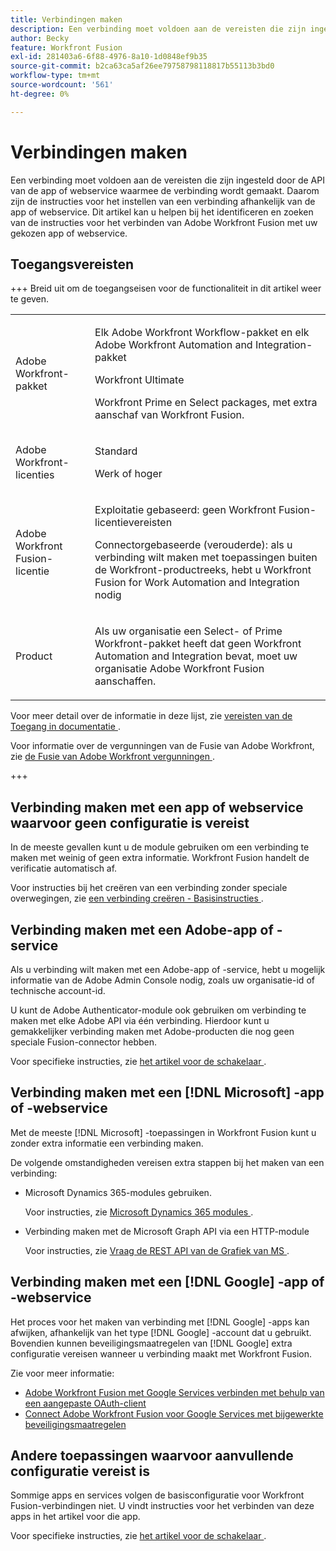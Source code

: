 ```yaml
---
title: Verbindingen maken
description: Een verbinding moet voldoen aan de vereisten die zijn ingesteld door de API van de app of webservice waarmee de verbinding wordt gemaakt. Daarom zijn de instructies voor het instellen van een verbinding afhankelijk van de app of webservice. Dit artikel kan u helpen bij het identificeren en zoeken van de instructies voor het verbinden van Adobe Workfront Fusion met uw gekozen app of webservice.
author: Becky
feature: Workfront Fusion
exl-id: 281403a6-6f88-4976-8a10-1d0848ef9b35
source-git-commit: b2ca63ca5af26ee79758798118817b55113b3bd0
workflow-type: tm+mt
source-wordcount: '561'
ht-degree: 0%

---
```


# Verbindingen maken

Een verbinding moet voldoen aan de vereisten die zijn ingesteld door de API van de app of webservice waarmee de verbinding wordt gemaakt. Daarom zijn de instructies voor het instellen van een verbinding afhankelijk van de app of webservice. Dit artikel kan u helpen bij het identificeren en zoeken van de instructies voor het verbinden van Adobe Workfront Fusion met uw gekozen app of webservice.

## Toegangsvereisten

+++ Breid uit om de toegangseisen voor de functionaliteit in dit artikel weer te geven.

<table style="table-layout:auto">
 <col> 
 <col> 
 <tbody> 
  <tr> 
   <td role="rowheader">Adobe Workfront-pakket</td> 
   <td> <p>Elk Adobe Workfront Workflow-pakket en elk Adobe Workfront Automation and Integration-pakket</p><p>Workfront Ultimate</p><p>Workfront Prime en Select packages, met extra aanschaf van Workfront Fusion.</p> </td> 
  </tr> 
  <tr data-mc-conditions=""> 
   <td role="rowheader">Adobe Workfront-licenties</td> 
   <td> <p>Standard</p><p>Werk of hoger</p> </td> 
  </tr> 
  <tr> 
   <td role="rowheader">Adobe Workfront Fusion-licentie</td> 
   <td>
   <p>Exploitatie gebaseerd: geen Workfront Fusion-licentievereisten</p>
   <p>Connectorgebaseerde (verouderde): als u verbinding wilt maken met toepassingen buiten de Workfront-productreeks, hebt u Workfront Fusion for Work Automation and Integration nodig </p>
   </td> 
  </tr> 
  <tr> 
   <td role="rowheader">Product</td> 
   <td>
   <p>Als uw organisatie een Select- of Prime Workfront-pakket heeft dat geen Workfront Automation and Integration bevat, moet uw organisatie Adobe Workfront Fusion aanschaffen.</li></ul>
   </td> 
  </tr>
 </tbody> 
</table>

Voor meer detail over de informatie in deze lijst, zie [ vereisten van de Toegang in documentatie ](/help/workfront-fusion/references/licenses-and-roles/access-level-requirements-in-documentation.md).

Voor informatie over de vergunningen van de Fusie van Adobe Workfront, zie [ de Fusie van Adobe Workfront vergunningen ](/help/workfront-fusion/set-up-and-manage-workfront-fusion/licensing-operations-overview/license-automation-vs-integration.md).

+++

## Verbinding maken met een app of webservice waarvoor geen configuratie is vereist

In de meeste gevallen kunt u de module gebruiken om een verbinding te maken met weinig of geen extra informatie. Workfront Fusion handelt de verificatie automatisch af.

Voor instructies bij het creëren van een verbinding zonder speciale overwegingen, zie [ een verbinding creëren - Basisinstructies ](/help/workfront-fusion/create-scenarios/connect-to-apps/connect-to-fusion-general.md).

## Verbinding maken met een Adobe-app of -service

Als u verbinding wilt maken met een Adobe-app of -service, hebt u mogelijk informatie van de Adobe Admin Console nodig, zoals uw organisatie-id of technische account-id.

U kunt de Adobe Authenticator-module ook gebruiken om verbinding te maken met elke Adobe API via één verbinding. Hierdoor kunt u gemakkelijker verbinding maken met Adobe-producten die nog geen speciale Fusion-connector hebben.

Voor specifieke instructies, zie [ het artikel voor de schakelaar ](/help/workfront-fusion/references/apps-and-modules/apps-and-modules-toc.md#connectors-for-adobe-products).

## Verbinding maken met een [!DNL Microsoft] -app of -webservice

Met de meeste [!DNL Microsoft] -toepassingen in Workfront Fusion kunt u zonder extra informatie een verbinding maken.

De volgende omstandigheden vereisen extra stappen bij het maken van een verbinding:

* Microsoft Dynamics 365-modules gebruiken.

  Voor instructies, zie [ Microsoft Dynamics 365 modules ](/help/workfront-fusion/references/apps-and-modules/third-party-connectors/microsoft-dynamics-365-modules.md).

* Verbinding maken met de Microsoft Graph API via een HTTP-module

  Voor instructies, zie [ Vraag de REST API van de Grafiek van MS ](/help/workfront-fusion/create-scenarios/connect-to-apps/call-the-ms-graph-rest-api.md).

## Verbinding maken met een [!DNL Google] -app of -webservice

Het proces voor het maken van verbinding met [!DNL Google] -apps kan afwijken, afhankelijk van het type [!DNL Google] -account dat u gebruikt. Bovendien kunnen beveiligingsmaatregelen van [!DNL Google] extra configuratie vereisen wanneer u verbinding maakt met Workfront Fusion.

Zie voor meer informatie:

* [Adobe Workfront Fusion met Google Services verbinden met behulp van een aangepaste OAuth-client](/help/workfront-fusion/create-scenarios/connect-to-apps/connect-fusion-to-google-using-oauth.md)
* [Connect Adobe Workfront Fusion voor Google Services met bijgewerkte beveiligingsmaatregelen](/help/workfront-fusion/create-scenarios/connect-to-apps/connect-to-google-with-new-security-measures.md)

## Andere toepassingen waarvoor aanvullende configuratie vereist is

Sommige apps en services volgen de basisconfiguratie voor Workfront Fusion-verbindingen niet. U vindt instructies voor het verbinden van deze apps in het artikel voor die app.

Voor specifieke instructies, zie [ het artikel voor de schakelaar ](/help/workfront-fusion/references/apps-and-modules/apps-and-modules-toc.md#connectors-for-third-party-applications).
